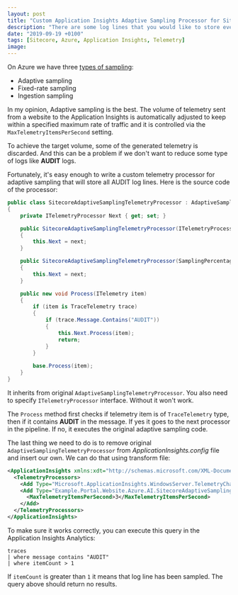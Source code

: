 ```yaml
---
layout: post
title: "Custom Application Insights Adaptive Sampling Processor for Sitecore"
description: "There are some log lines that you would like to store every time, without any reduction, sampling. For example AUDIT logs. It's useful to check AUDIT logs to see what happened in the system, who edited a particular item and when. In this article, I will show you how to create a custom AI adaptive sampling processor that will keep all AUDIT logs."
date: "2019-09-19 +0100"
tags: [Sitecore, Azure, Application Insights, Telemetry]
image:
---
```

On Azure we have three [types of sampling](https://learn.microsoft.com/en-us/azure/azure-monitor/app/sampling):

- Adaptive sampling
- Fixed-rate sampling
- Ingestion sampling

In my opinion, Adaptive sampling is the best. The volume of telemetry sent from a website to the Application Insights is automatically adjusted to keep within a specified maximum rate of traffic and it is controlled via the `MaxTelemetryItemsPerSecond` setting.

To achieve the target volume, some of the generated telemetry is discarded. And this can be a problem if we don't want to reduce some type of logs like **AUDIT** logs.

Fortunately, it's easy enough to write a custom telemetry processor for adaptive sampling that will store all AUDIT log lines. Here is the source code of the processor:

``` cs
public class SitecoreAdaptiveSamplingTelemetryProcessor : AdaptiveSamplingTelemetryProcessor, ITelemetryProcessor
{
    private ITelemetryProcessor Next { get; set; }

    public SitecoreAdaptiveSamplingTelemetryProcessor(ITelemetryProcessor next) : base(next)
    {
        this.Next = next;
    }

    public SitecoreAdaptiveSamplingTelemetryProcessor(SamplingPercentageEstimatorSettings settings, AdaptiveSamplingPercentageEvaluatedCallback callback, ITelemetryProcessor next) : base(settings, callback, next)
    {
        this.Next = next;
    }

    public new void Process(ITelemetry item)
    {
        if (item is TraceTelemetry trace)
        {
            if (trace.Message.Contains("AUDIT"))
            {
                this.Next.Process(item);
                return;
            }
        }
        
        base.Process(item);
    }
}
```

It inherits from original `AdaptiveSamplingTelemetryProcessor`. You also need to specify `ITelemetryProcessor` interface. Without it won't work.

The `Process` method first checks if telemetry item is of `TraceTelemetry` type, then if it contains **AUDIT** in the message. If yes it goes to the next processor in the pipeline. If no, it executes the original adaptive sampling code.

The last thing we need to do is to remove original `AdaptiveSamplingTelemetryProcessor` from *ApplicationInsights.config* file and insert our own. We can do that using transform file:

``` xml
<ApplicationInsights xmlns:xdt="http://schemas.microsoft.com/XML-Document-Transform" xmlns="http://schemas.microsoft.com/ApplicationInsights/2013/Settings">
  <TelemetryProcessors>
    <Add Type="Microsoft.ApplicationInsights.WindowsServer.TelemetryChannel.AdaptiveSamplingTelemetryProcessor, Microsoft.AI.ServerTelemetryChannel" xdt:Transform="Remove" xdt:Locator="Match(Type)"/>
    <Add Type="Example.Portal.Website.Azure.AI.SitecoreAdaptiveSamplingTelemetryProcessor, Example.Portal.Website" xdt:Transform="Insert">
      <MaxTelemetryItemsPerSecond>3</MaxTelemetryItemsPerSecond>
    </Add>
  </TelemetryProcessors>
</ApplicationInsights>
```

To make sure it works correctly, you can execute this query in the Application Insights Analytics:

```
traces
| where message contains "AUDIT" 
| where itemCount > 1
```

If `itemCount` is greater than `1` it means that log line has been sampled. The query above should return no results.